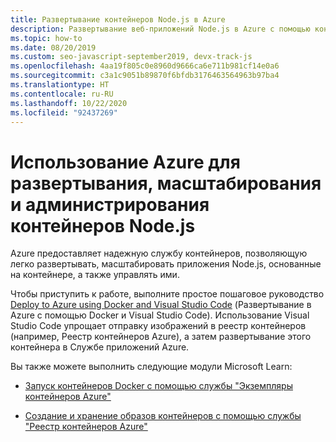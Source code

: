 ```yaml
---
title: Развертывание контейнеров Node.js в Azure
description: Развертывание веб-приложений Node.js в Azure с помощью контейнера Docker
ms.topic: how-to
ms.date: 08/20/2019
ms.custom: seo-javascript-september2019, devx-track-js
ms.openlocfilehash: 4aa19f805c0e8960d9666ca6e711b981cf14e0a6
ms.sourcegitcommit: c3a1c9051b89870f6bfdb3176463564963b97ba4
ms.translationtype: HT
ms.contentlocale: ru-RU
ms.lasthandoff: 10/22/2020
ms.locfileid: "92437269"
---
```

# <a name="use-azure-to-deploy-scale-and-manage-nodejs-containers"></a>Использование Azure для развертывания, масштабирования и администрирования контейнеров Node.js

Azure предоставляет надежную службу контейнеров, позволяющую легко развертывать, масштабировать приложения Node.js, основанные на контейнере, а также управлять ими.

Чтобы приступить к работе, выполните простое пошаговое руководство [Deploy to Azure using Docker and Visual Studio Code](../tutorial-vscode-docker-node-01.md) (Развертывание в Azure с помощью Docker и Visual Studio Code). Использование Visual Studio Code упрощает отправку изображений в реестр контейнеров (например, Реестр контейнеров Azure), а затем развертывание этого контейнера в Службе приложений Azure.

Вы также можете выполнить следующие модули Microsoft Learn:

- [Запуск контейнеров Docker с помощью службы "Экземпляры контейнеров Azure"](/learn/modules/run-docker-with-azure-container-instances/)

- [Создание и хранение образов контейнеров с помощью службы "Реестр контейнеров Azure"](/learn/modules/build-and-store-container-images/)
